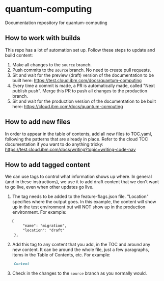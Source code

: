 # quantum-computing
Documentation repository for quantum-computing

## How to work with builds

This repo has a lot of automation set up. Follow these steps to update and build content:
1. Make all changes to the `source` branch.
2. Push commits to the `source` branch. No need to create pull requests.
3. Sit and wait for the preview (draft) version of the documentation to be built here: https://test.cloud.ibm.com/docs/quantum-computing
4. Every time a commit is made, a PR is automatically made, called "Next publish push". Merge this PR to push all changes to the production branch.
5. Sit and wait for the production version of the documentation to be built here: https://cloud.ibm.com/docs/quantum-computing

## How to add new files

In order to appear in the table of contents, add all new files to TOC.yaml, following the patterns that are already in place. Refer to the cloud TOC documentation if you want to do anything tricky: https://test.cloud.ibm.com/docs/writing?topic=writing-code-nav

## How to add tagged content

We can use tags to control what information shows up where. In general (and in these instructions), we use it to add draft content that we don't want to go live, even when other updates go live. 

1. The tag needs to be added to the feature-flags.json file. "Location" specifies where the output goes. In this example, the content will show up in the test environment but will NOT show up in the production environment. For example: 
```md
   {
        "name": "migration",
        "location": "draft"
    },
```    
2. Add this tag to any content that you add, in the TOC and around any new content. It can be around the whole file, just a few paragraphs, items in the Table of Contents, etc. For example:
```md
    Content 
```
3. Check in the changes to the `source` branch as you normally would.
